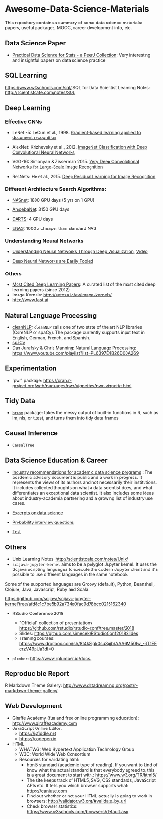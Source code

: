 # Awesome-Data-Science-Materials

This repository contains a summary of some data science materials: papers, useful packages, MOOC, career development info, etc. 

## Data Science Paper

- [Practical Data Science for Stats - a PeerJ Collection](https://peerj.com/collections/50-practicaldatascistats): Very interesting and insightful papers on data science practice

## SQL Learning

https://www.w3schools.com/sql/
SQL for Data Scientist Learning Notes: http://scientistcafe.com/notes/SQL

## Deep Learning

### Effective CNNs

- LeNet -5:  LeCun et al., 1998. [Gradient-based learning applied to document recognition](http://yann.lecun.com/exdb/publis/pdf/lecun-01a.pdf)

- AlexNet: Krizhevsky et al., 2012. [ImageNet Classification with Deep Convolutional Neural Networks](https://papers.nips.cc/paper/4824-imagenet-classification-with-deep-convolutional-neural-networks.pdf)

- VGG-16: Simonyan & Zisserman 2015. [Very Deep Convolutional Networks for Large-Scale Image Recognition](https://arxiv.org/pdf/1409.1556.pdf)

- ResNets: He et al., 2015. [Deep Residual Learning for Image Recognition](https://arxiv.org/abs/1512.03385)

### Different Architecture Search Algorithms:

- [NASnet](https://arxiv.org/pdf/1611.01578.pdf): 1800 GPU days (5 yrs on 1 GPU)

- [AmoebaNet](https://arxiv.org/pdf/1802.01548.pdf): 3150 GPU days

- [DARTS](https://arxiv.org/pdf/1806.09055.pdf): 4 GPU days

- [ENAS](https://arxiv.org/pdf/1802.03268.pdf):  1000 x cheaper than standard NAS

### Understanding Neural Networks

- [Understanding Neural Networks Through Deep Visualization](http://yosinski.com/deepvis), [Video](http://yosinski.com/deepvis#toolbox)

- [Deep Neural Networks are Easily Fooled](http://anhnguyen.me/project/fooling/)

### Others

- [Most Cited Deep Learning Papers](https://github.com/terryum/awesome-deep-learning-papers): A curated list of the most cited deep learning papers (since 2012)
- Image Kernels: http://setosa.io/ev/image-kernels/
- http://www.fast.ai



## Natural Language Processing

- [cleanNLP](https://github.com/statsmaths/cleanNLP): `cleanNLP` calls one of two state of the art NLP libraries (CoreNLP or spaCy). The package currently supports input text in English, German, French, and Spanish.
- [spaCy](https://spacy.io)
- Dan Jurafsky & Chris Manning: Natural Language Processing: https://www.youtube.com/playlist?list=PL6397E4B26D00A269

## Experimentation

- 'pwr' package: https://cran.r-project.org/web/packages/pwr/vignettes/pwr-vignette.html

## Tidy Data

- [`broom`](https://github.com/tidyverse/broom) package:  takes the messy output of built-in functions in R, such as lm, nls, or t.test, and turns them into tidy data frames

## Causal Inference

- `CausalTree`

## Data Science Education & Career

- [Industry recommendations for academic data science programs](https://github.com/brohrer/academic_advisory) : The academic advisory document is public and a work in progress. It represents the views of its authors and not necessarily their institutions. It includes collected thoughts on what a data scientist does, and what differentiates an exceptional data scientist. It also includes some ideas about industry-academia partnering and a growing list of industry use cases.

- [Excerpts on data science](http://hui1987.com/data-science.html#data-quality)
- [Probability interview questions](http://vitalflux.com/data-science-175-probability-statistics-interview-questions/)
- [Test](https://www.testdome.com/tests)

## Others

- Unix Learning Notes: http://scientistcafe.com/notes/Unix/
- `scijava-jupyter-kernel` aims to be a polyglot Jupyter kernel. It uses the Scijava scripting languages to execute the code in Jupyter client and it's possible to use different languages in the same notebook.

Some of the supported languages are Groovy (default), Python, Beanshell, Clojure, Java, Javascript, Ruby and Scala.

https://github.com/scijava/scijava-jupyter-kernel/tree/afd8c1c7be5b92a734e0fac9d78bcc0216162340

- RStudio Conference 2018
    - "Official" collection of presentations https://github.com/rstudio/rstudio-conf/tree/master/2018
    - Slides: https://github.com/simecek/RStudioConf2018Slides
    - Training courses: https://www.dropbox.com/sh/8t4k8lgk0su3gjb/AAA6M50Iw_-6T1EEcrzV49pUa?dl=0
    
- `plumber`: https://www.rplumber.io/docs/

## Reproducible Report

R Markdown Theme Gallery: http://www.datadreaming.org/post/r-markdown-theme-gallery/

## Web Development

- Giraffe Academy (fun and free online programming education): http://www.giraffeacademy.com
- JavaScript Online Editor:
    - https://jsfiddle.net
    - https://codepen.io
- HTML
    - WHATWG: Web Hypertext Application Technology Group
    - W3C: World Wide Web Consortium
    - Resources for validating html:
        - html5 standard (academic type of reading). If you want to kind of know what the actual standard is that everybody agreed to, this is a great document to start with.: https://www.w3.org/TR/html5/
        - The site keeps track of HTML5, SVG, CSS standards, JavaScript APIs etc. It tells you which browser supports what: https://caniuse.com
        - Find out whether or not your HTML actually is going to work in browsers: http://validator.w3.org/#validate_by_url
        - Check browser statistics: https://www.w3schools.com/browsers/default.asp
    
   
